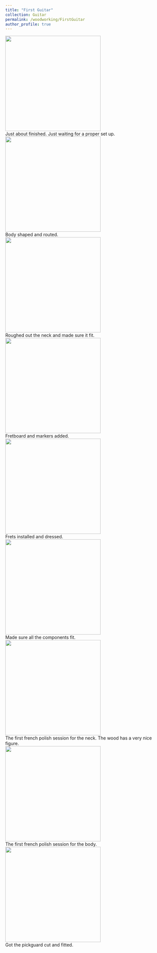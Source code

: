 ```yaml
---
title: "First Guitar"
collection: Guitar
permalink: /woodworking/FirstGuitar
author_profile: true
---
```


<div class="gallery">
  <a target="_blank" href="http://malachycampbell.github.io/images/G10.jpeg">
    <img src="http://malachycampbell.github.io/images/G10.jpeg" alt="" width="300">
  </a>
  <div class="desc">Just about finished. Just waiting for a proper set up.</div>
</div>

<div class="gallery">
  <a target="_blank" href="http://malachycampbell.github.io/images/G1.JPG">
    <img src="http://malachycampbell.github.io/images/G1.JPG" alt="" width="300">
  </a>
  <div class="desc">Body shaped and routed.</div>
</div>

<div class="gallery">
  <a target="_blank" href="http://malachycampbell.github.io/images/G2.jpg">
    <img src="http://malachycampbell.github.io/images/G2.jpg" alt="" width="300">
  </a>
  <div class="desc">Roughed out the neck and made sure it fit.</div>
</div>

<div class="gallery">
  <a target="_blank" href="http://malachycampbell.github.io/images/G3.jpeg">
    <img src="http://malachycampbell.github.io/images/G3.jpeg" alt="" width="300">
  </a>
  <div class="desc">Fretboard and markers added.</div>
</div>

<div class="gallery">
  <a target="_blank" href="http://malachycampbell.github.io/images/G5.jpeg">
    <img src="http://malachycampbell.github.io/images/G5.jpeg" alt="" width="300">
  </a>
  <div class="desc">Frets installed and dressed.</div>
</div>

<div class="gallery">
  <a target="_blank" href="http://malachycampbell.github.io/images/G6.jpeg">
    <img src="http://malachycampbell.github.io/images/G6.jpeg" alt="" width="300">
  </a>
  <div class="desc">Made sure all the components fit.</div>
</div>

<div class="gallery">
  <a target="_blank" href="http://malachycampbell.github.io/images/G7.jpeg">
    <img src="http://malachycampbell.github.io/images/G7.jpeg" alt="" width="300">
  </a>
  <div class="desc">The first french polish session for the neck. The wood has a very nice figure. </div>
</div>

<div class="gallery">
  <a target="_blank" href="http://malachycampbell.github.io/images/G8.jpeg">
    <img src="http://malachycampbell.github.io/images/G8.jpeg" alt="" width="300">
  </a>
  <div class="desc">The first french polish session for the body.</div>
</div>

<div class="gallery">
  <a target="_blank" href="http://malachycampbell.github.io/images/G9.jpeg">
    <img src="http://malachycampbell.github.io/images/G9.jpeg" alt="" width="300">
  </a>
  <div class="desc">Got the pickguard cut and fitted.</div>
</div>
